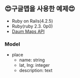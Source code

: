 😍구글맵을 사용한 예제😍
---
- Ruby on Rails(4.2.5)
- Ruby(ruby 2.3. 0p0)
- [Daum Maps API](http://apis.map.daum.net/web/documentation/)

### Model
- place
    - name: string 
    - lat, lng: integer
    - description: text
